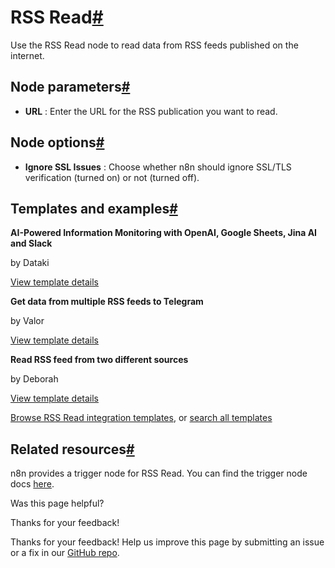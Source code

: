 [ ](https://github.com/n8n-io/n8n-docs/edit/main/docs/integrations/builtin/core-nodes/n8n-nodes-base.rssfeedread.md "Edit this page")

# RSS Read[#](#rss-read "Permanent link")

Use the RSS Read node to read data from RSS feeds published on the internet.

## Node parameters[#](#node-parameters "Permanent link")

  * **URL** : Enter the URL for the RSS publication you want to read.



## Node options[#](#node-options "Permanent link")

  * **Ignore SSL Issues** : Choose whether n8n should ignore SSL/TLS verification (turned on) or not (turned off).



## Templates and examples[#](#templates-and-examples "Permanent link")

**AI-Powered Information Monitoring with OpenAI, Google Sheets, Jina AI and Slack**

by Dataki

[View template details](https://n8n.io/workflows/2799-ai-powered-information-monitoring-with-openai-google-sheets-jina-ai-and-slack/)

**Get data from multiple RSS feeds to Telegram**

by Valor

[View template details](https://n8n.io/workflows/1554-get-data-from-multiple-rss-feeds-to-telegram/)

**Read RSS feed from two different sources**

by Deborah

[View template details](https://n8n.io/workflows/687-read-rss-feed-from-two-different-sources/)

[Browse RSS Read integration templates](https://n8n.io/integrations/rss-read/), or [search all templates](https://n8n.io/workflows/)

## Related resources[#](#related-resources "Permanent link")

n8n provides a trigger node for RSS Read. You can find the trigger node docs [here](../n8n-nodes-base.rssfeedreadtrigger/).

Was this page helpful? 

Thanks for your feedback! 

Thanks for your feedback! Help us improve this page by submitting an issue or a fix in our [GitHub repo](https://github.com/n8n-io/n8n-docs). 
